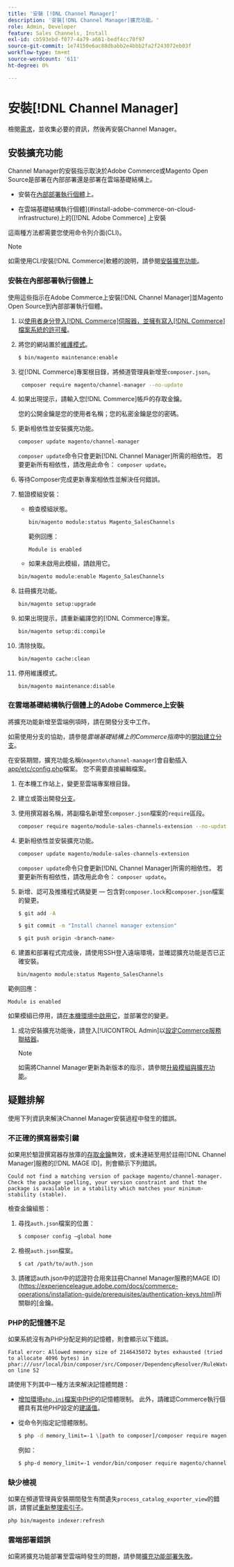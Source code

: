```yaml
---
title: '安裝 [!DNL Channel Manager]'
description: '安裝[!DNL Channel Manager]擴充功能。'
role: Admin, Developer
feature: Sales Channels, Install
exl-id: cb593ebd-f077-4a79-a661-bedf4cc70f97
source-git-commit: 1e74150e6ac88dbabb2e4bbb2fa2f243072eb03f
workflow-type: tm+mt
source-wordcount: '611'
ht-degree: 0%

---
```



# 安裝[!DNL Channel Manager]

檢閱[需求](onboard.md#requirements)，並收集必要的資訊，然後再安裝Channel Manager。

## 安裝擴充功能

Channel Manager的安裝指示取決於Adobe Commerce或Magento Open Source是部署在內部部署還是部署在雲端基礎結構上。

- 安裝在[內部部署執行個體](#install-on-an-on-premises-instance)上。

- 在雲端基礎結構執行個體](#install-adobe-commerce-on-cloud-infrastructure)上的[[!DNL Adobe Commerce] 上安裝

這兩種方法都需要您使用命令列介面(CLI)。

>[!NOTE]
>
>如需使用CLI安裝[!DNL Commerce]軟體的說明，請參閱[安裝擴充功能](https://experienceleague.adobe.com/docs/commerce-operations/installation-guide/tutorials/extensions.html)。

### 安裝在內部部署執行個體上

使用這些指示在Adobe Commerce上安裝[!DNL Channel Manager]並Magento Open Source到內部部署執行個體。

1. 以[使用者身分登入[!DNL Commerce]伺服器，並擁有寫入[!DNL Commerce]檔案系統的許可權](https://experienceleague.adobe.com/docs/commerce-operations/installation-guide/prerequisites/file-system/configure-permissions.html)。

1. 將您的網站置於[維護模式](https://experienceleague.adobe.com/docs/commerce-operations/installation-guide/tutorials/maintenance-mode.html)。

   ```bash
   $ bin/magento maintenance:enable
   ```

1. 從[!DNL Commerce]專案根目錄，將頻道管理員新增至`composer.json`。

   ```bash
    composer require magento/channel-manager --no-update
   ```

1. 如果出現提示，請輸入您[!DNL Commerce]帳戶的存取金鑰。

   您的公開金鑰是您的使用者名稱；您的私密金鑰是您的密碼。

1. 更新相依性並安裝擴充功能。

   ```bash
   composer update magento/channel-manager
   ```

   `composer update`命令只會更新[!DNL Channel Manager]所需的相依性。 若要更新所有相依性，請改用此命令： `composer update`。

1. 等待Composer完成更新專案相依性並解決任何錯誤。

1. 驗證模組安裝：

   - 檢查模組狀態。

     ```bash
     bin/magento module:status Magento_SalesChannels
     ```

     範例回應：

     ```
     Module is enabled
     ```

   - 如果未啟用此模組，請啟用它。

   ```bash
   bin/magento module:enable Magento_SalesChannels
   ```

1. 註冊擴充功能。

   ```bash
   bin/magento setup:upgrade
   ```

1. 如果出現提示，請重新編譯您的[!DNL Commerce]專案。

   ```bash
   bin/magento setup:di:compile
   ```

1. 清除快取。

   ```bash
   bin/magento cache:clean
   ```

1. 停用維護模式。

   ```bash
   bin/magento maintenance:disable
   ```

### 在雲端基礎結構執行個體上的Adobe Commerce上安裝

將擴充功能新增至雲端例項時，請在開發分支中工作。

如需使用分支的協助，請參閱&#x200B;_雲端基礎結構上的Commerce指南_&#x200B;中的[開始建立分支](https://experienceleague.adobe.com/docs/commerce-cloud-service/user-guide/develop/cli-branches.html)。

在安裝期間，擴充功能名稱(`magento\channel-manager`)會自動插入[app/etc/config.php](https://experienceleague.adobe.com/docs/commerce-cloud-service/user-guide/configure-store/store-settings.html)檔案。 您不需要直接編輯檔案。

1. 在本機工作站上，變更至雲端專案根目錄。

1. 建立或簽出開發[分支](https://experienceleague.adobe.com/docs/commerce-cloud-service/user-guide/develop/cli-branches.html)。

1. 使用撰寫器名稱，將副檔名新增至`composer.json`檔案的`require`區段。

   ```bash
   composer require magento/module-sales-channels-extension --no-update
   ```

1. 更新相依性並安裝擴充功能。

   ```bash
   composer update magento/module-sales-channels-extension
   ```

   `composer update`命令只會更新[!DNL Channel Manager]所需的相依性。 若要更新所有相依性，請改用此命令： `composer update`。

1. 新增、認可及推播程式碼變更 — 包含對`composer.lock`和`composer.json`檔案的變更。

   ```bash
   $ git add -A
   ```

   ```bash
   $ git commit -m "Install channel manager extension" 
   ```

   ```bash
   $ git push origin <branch-name>
   ```

1. 建置和部署程式完成後，請使用SSH登入遠端環境，並確認擴充功能是否已正確安裝。

```bash
   bin/magento module:status Magento_SalesChannels
```

範例回應：

```
Module is enabled
```

如果模組已停用，請[在本機環境中啟用它](https://experienceleague.adobe.com/docs/commerce-cloud-service/user-guide/configure-store/extensions.html)，並部署您的變更。


1. 成功安裝擴充功能後，請登入[!UICONTROL Admin]以[設定Commerce服務聯結器](connect.md)。

   >[!NOTE]
   >
   >如需將Channel Manager更新為新版本的指示，請參閱[升級模組與擴充功能](https://experienceleague.adobe.com/docs/commerce-operations/upgrade-guide/modules/upgrade.html)。


## 疑難排解

使用下列資訊來解決Channel Manager安裝過程中發生的錯誤。

### 不正確的撰寫器索引鍵

如果用於驗證撰寫器存放庫的[存取金鑰](https://experienceleague.adobe.com/docs/commerce-operations/installation-guide/prerequisites/authentication-keys.html)無效，或未連結至用於註冊[!DNL Channel Manager]服務的[!DNL MAGE ID]，則會顯示下列錯誤。

```
Could not find a matching version of package magento/channel-manager. Check the package spelling, your version constraint and that the package is available in a stability which matches your minimum-stability (stable).
```

檢查金鑰組態：

1. 尋找`auth.json`檔案的位置：

   ```bash
   $ composer config –global home
   ```

1. 檢視`auth.json`檔案。

   ```bash
   $ cat /path/to/auth.json
   ```

1. 請確認auth.json中的認證符合用來註冊Channel Manager服務的MAGE ID](https://experienceleague.adobe.com/docs/commerce-operations/installation-guide/prerequisites/authentication-keys.html)所關聯的[金鑰。

### PHP的記憶體不足

如果系統沒有為PHP分配足夠的記憶體，則會顯示以下錯誤。

```
Fatal error: Allowed memory size of 2146435072 bytes exhausted (tried to allocate 4096 bytes) in phar:///usr/local/bin/composer/src/Composer/DependencyResolver/RuleWatchGraph.php on line 52
```

請使用下列其中一種方法來解決記憶體問題：

- [增加環境`php.ini`檔案中PHP](https://experienceleague.adobe.com/docs/commerce-cloud-service/user-guide/configure/app/php-settings.html)的記憶體限制。 此外，請確認Commerce執行個體具有其他PHP設定的[建議值](https://experienceleague.adobe.com/docs/commerce-operations/installation-guide/prerequisites/php-settings.html)。

- 從命令列指定記憶體限制。

  ```bash
  $ php -d memory_limit=-1 \[path to composer]/composer require magento/payment-services.
  ```

  例如：

  ```bash
  $ php-d memory_limit=-1 vendor/bin/composer require magento/channel-manager
  ```

### 缺少檢視

如果在頻道管理員安裝期間發生有關遺失`process_catalog_exporter_view`的錯誤，請嘗試[重新整理索引子](https://experienceleague.adobe.com/docs/commerce-operations/configuration-guide/cli/manage-indexers.html)。

```bash
php bin/magento indexer:refresh
```

### 雲端部署錯誤

如需將擴充功能部署至雲端時發生的問題，請參閱[擴充功能部署失敗](https://experienceleague.adobe.com/docs/commerce-cloud-service/user-guide/develop/deploy/recover-failed-deployment.html)。
